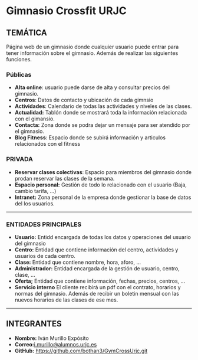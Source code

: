# Gimnasio Crossfit URJC

## TEMÁTICA


Página web de un gimnasio donde cualquier usuario puede entrar para tener información sobre el gimnasio. Además de realizar las siguientes funciones.


### Públicas


* **Alta online**: usuario puede darse de alta y consultar precios del gimnasio.
* **Centros**: Datos de contacto y ubicación de cada gimnsio
* **Actividades**: Calendario de todas las actividades y niveles de las clases.
* **Actualidad:** Tablón donde se mostrará toda la información relacionada con el gimansio.
* **Contacta:** Zona donde se podra dejar un mensaje para ser atendido por el gimnasio.
* **Blog Fitness**: Espacio donde se subirá información y articulos relacionados con el fitness


### PRIVADA
* **Reservar clases colectivas**: Espacio para miembros del gimnasio donde prodan reservar las clases de la semana.
* **Espacio personal:** Gestión de todo lo relacionado con el usuario (Baja, cambio tarifa, ...) 
* **Intranet:** Zona personal de la empresa donde gestionar la base de datos del los usuarios.


***

### ENTIDADES PRINCIPALES

* **Usuario:** Entidd encargada de todas los datos y operaciones del usuario del gimnasio
* **Centro:** Entidad que contiene información del centro, actividades y usuarios de cada centro.
* **Clase:** Entidad que contiene nombre, hora, aforo, ...
* **Administrador:** Entidad encargada de la gestión de usuario, centro, clase, ...
* **Oferta;** Entidad que contiene información, fechas, precios, centros, ...
* **Servicio interno** El cliente recibirá un pdf con el contrato, horarios y normas del gimnasio. Además de recibir un boletin mensual con las nuevos horarios de las clases de ese mes.


***

## INTEGRANTES 

* **Nombre:** Iván Murillo Expósito
* **Correo:**<i.murillo@alumnos.urjc.es>
* **GitHub:** <https://github.com/bothan3/GymCrossUrjc.git>
